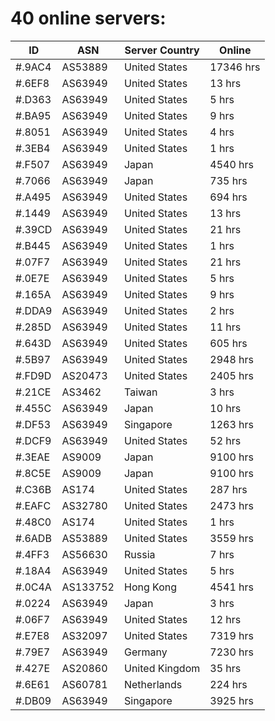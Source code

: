 # 40 online servers:

| ID | ASN | Server Country | Online |
| ------ | ------ | ------ | ------ |
| #.9AC4 | AS53889 | United States | 17346 hrs |
| #.6EF8 | AS63949 | United States | 13 hrs |
| #.D363 | AS63949 | United States | 5 hrs |
| #.BA95 | AS63949 | United States | 9 hrs |
| #.8051 | AS63949 | United States | 4 hrs |
| #.3EB4 | AS63949 | United States | 1 hrs |
| #.F507 | AS63949 | Japan | 4540 hrs |
| #.7066 | AS63949 | Japan | 735 hrs |
| #.A495 | AS63949 | United States | 694 hrs |
| #.1449 | AS63949 | United States | 13 hrs |
| #.39CD | AS63949 | United States | 21 hrs |
| #.B445 | AS63949 | United States | 1 hrs |
| #.07F7 | AS63949 | United States | 21 hrs |
| #.0E7E | AS63949 | United States | 5 hrs |
| #.165A | AS63949 | United States | 9 hrs |
| #.DDA9 | AS63949 | United States | 2 hrs |
| #.285D | AS63949 | United States | 11 hrs |
| #.643D | AS63949 | United States | 605 hrs |
| #.5B97 | AS63949 | United States | 2948 hrs |
| #.FD9D | AS20473 | United States | 2405 hrs |
| #.21CE | AS3462 | Taiwan | 3 hrs |
| #.455C | AS63949 | Japan | 10 hrs |
| #.DF53 | AS63949 | Singapore | 1263 hrs |
| #.DCF9 | AS63949 | United States | 52 hrs |
| #.3EAE | AS9009 | Japan | 9100 hrs |
| #.8C5E | AS9009 | Japan | 9100 hrs |
| #.C36B | AS174 | United States | 287 hrs |
| #.EAFC | AS32780 | United States | 2473 hrs |
| #.48C0 | AS174 | United States | 1 hrs |
| #.6ADB | AS53889 | United States | 3559 hrs |
| #.4FF3 | AS56630 | Russia | 7 hrs |
| #.18A4 | AS63949 | United States | 5 hrs |
| #.0C4A | AS133752 | Hong Kong | 4541 hrs |
| #.0224 | AS63949 | Japan | 3 hrs |
| #.06F7 | AS63949 | United States | 12 hrs |
| #.E7E8 | AS32097 | United States | 7319 hrs |
| #.79E7 | AS63949 | Germany | 7230 hrs |
| #.427E | AS20860 | United Kingdom | 35 hrs |
| #.6E61 | AS60781 | Netherlands | 224 hrs |
| #.DB09 | AS63949 | Singapore | 3925 hrs |

